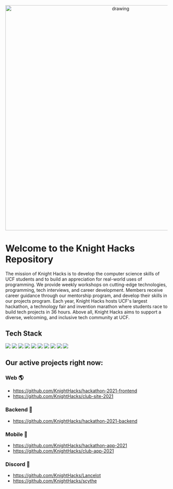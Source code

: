 <p align="center">
  <img src="https://user-images.githubusercontent.com/77477100/133693511-fdc400da-f725-4aa8-b147-6a0b1f640e41.png" alt="drawing" width="700"/>
</p>

# Welcome to the Knight Hacks Repository

The mission of Knight Hacks is to develop the computer science skills of UCF students and to build an appreciation for real-world uses of programming. We provide weekly workshops on cutting-edge technologies, programming, tech interviews, and career development. Members receive career guidance through our mentorship program, and develop their skills in our projects program. Each year, Knight Hacks hosts UCF's largest hackathon, a technology fair and invention marathon where students race to build tech projects in 36 hours. Above all, Knight Hacks aims to support a diverse, welcoming, and inclusive tech community at UCF.

## Tech Stack
<p>
  <img src="https://img.shields.io/badge/Backend-Python-blueviolet?logoColor=white&logo=python">
  <img src="https://img.shields.io/badge/Backend-Flask-blueviolet?logoColor=white&logo=flask">
  <img src="https://img.shields.io/badge/Backend-MongoDB-blueviolet?logoColor=white&logo=mongodb">
  <img src="https://img.shields.io/badge/Frontend-JavaScript-blueviolet?logoColor=white&logo=javascript">
  <img src="https://img.shields.io/badge/Frontend%20Framework-React.js-blueviolet?logoColor=white&logo=react">
  <img src="https://img.shields.io/badge/Mobile-TypeScript-blueviolet?logoColor=white&logo=typescript">
  <img src="https://img.shields.io/badge/Mobile%20Framework-React%20Native-blueviolet?logoColor=white&logo=react">
  <img src="https://img.shields.io/badge/Mobile%20Framework-Flutter-blueviolet?logoColor=white&logo=flutter">
  <img src="https://img.shields.io/badge/Discord%20Bot-TypeScript-blueviolet?logoColor=white&logo=typescript">
  <img src="https://img.shields.io/badge/Discord%20Bot%20Framework-discord.js-blueviolet?logoColor=white&logo=discord">
</p>


## Our active projects right now:

### Web 🌎

- https://github.com/KnightHacks/hackathon-2021-frontend
- https://github.com/KnightHacks/club-site-2021

### Backend 📡

- https://github.com/KnightHacks/hackathon-2021-backend

### Mobile 📱

- https://github.com/KnightHacks/hackathon-app-2021
- https://github.com/KnightHacks/club-app-2021

### Discord 👾

- https://github.com/KnightHacks/Lancelot
- https://github.com/KnightHacks/scythe

